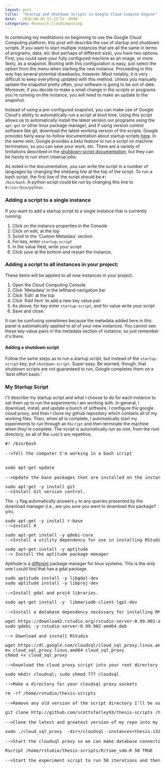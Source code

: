 ```yaml
---
layout: post
title:  "Startup and Shutdown Scripts in Google Cloud Compute Engine"
date:   2016-06-05 11:22:52 -0500
categories: Research CloudComputing
---
```


In continuing my meditations on beginning to use the Google Cloud Computing platform, this post will describe the use of startup and shutdown scripts. If you want to start multiple instances that are all the same in terms of programs, data, etc (but perhaps of different size), you have two options. First, you could save your fully configured machine as an image, or more likely, as a snapshot.  Booting with this configuration is easy, just select the option from the menu when starting the new instance. Proceeding in this way has several potential drawbacks, however.  Most notably, it is very difficult to keep everything updated with this method.  Unless you manually update the snapshot pretty often, your software is going to be out of date.  Moreover, if you decide to make a small change in the scripts or programs you're running on the instance, you will need to make an update to the snapshot.  

Instead of using a pre-configured snapshot, you can make use of Google Cloud's ability to automatically run a script at boot time.  Using this script allows us to automatically install the latest version our programs using the <code>apt-get</code> or other linux package manager, and if using version control software like git, download the latest working version of the scripts.  Google provides fairly easy-to-follow documentation about startup scripts [here](https://cloud.google.com/compute/docs/startupscript).  In the same vein, Google provides a beta feature to run a script on machine termination, so you can save your work, etc.  There are a variety of limitations described in the [shutdown-script documentation](https://cloud.google.com/compute/docs/shutdownscript), but they can be handy to run short cleanup jobs.

As noted in the documentation, you can write the script in a number of languages by changing the shebang line at the top of the script.  To run a bash script, the first line of the script should be <code>#! /bin/bash</code>.  A python script could be run by changing this line to <code>#!/usr/bin/python</code>.

### Adding a script to a single instance
If you want to add a startup script to a single instance that is currently running:

1.  Click on the instance properties in the Console
2.  Click on edit, at the top
3.  Scroll to the 'Custom Metadata' section
4.  For key, enter <code>startup-script</code>
5.  In the value field, write your script
6.  Click save at the bottom and restart the instance.

### Adding a script to all instances in your project:
These items will be applied to all *new* instances in your project.  

1.  Open the Cloud Computing Console
2.  Click 'Metadata' in the lefthand navigation bar
3.  Click 'Edit' at the top
4.  Click 'Add item' to add a new key value pair
5.  As above, for key enter <code>startup-script</code>, and for value write your script
6.  Save and close.

It can be confusing sometimes because the metadata added here in this panel is automatically applied to all of your new instances.  You cannot see these key-value pairs in the metadata section of instance, so just remember it's there.  

#### Adding a shutdown script
Follow the same steps as to run a startup script, but instead of the <code>startup-script</code> key, put <code>shutdown-script</code>.  Super easy.  Be warned, though, that shutdown scripts are not guaranteed to run, Google completes them on a 'best effort basis.'

### My Startup Script
I'll describe my startup script and what I choose to do for each instance to set them up to run the experiments I am working with.  In general, I download, install, and update a bunch of software, I configure the google cloud proxy, and then I clone my github repository which contains all of my working files.  Then, when all is complete, I automatically start my experiments to run through an <code>Rscript</code> and then terminate the machine when they're complete.  The script is automatically run as root, from the root directory, so all of the <code>sudo</code>'s are repetitive.

<pre>#! /bin/bash

-->Tell the computer I'm working in a bash script

</pre>

<pre>sudo apt-get update

-->Update the base packages that are installed on the instance
</pre>

<pre>sudo apt-get -y install git
-->Install Git version control.  
</pre>

The <code>-y</code> flag automatically answers <code>y</code> to any queries presented by the download manager (i.e., are you sure you want to download this package? y/n).


<pre>sudo apt-get -y install r-base
-->Install R
</pre>

<pre>sudo apt-get install -y gdebi-core
-->Install a utility dependency for use in installing RStudio
</pre>

<pre>sudo apt-get install -y aptitude
--> Install the aptitude package manager
</pre>

Aptitude is a [different](http://askubuntu.com/questions/1743/is-aptitude-still-considered-superior-to-apt-get) package manager for linux systems.  This is the only one I could find that has a gdal package.

<pre>sudo aptitude install -y libgdal-dev
sudo aptitude install -y libproj-dev

-->Install gdal and proj4 libraries.
</pre>


<pre>sudo apt-get install -y  libmariadb-client-lgpl-dev

-->Install a database dependency necessary for installing RMySQL
</pre>

<pre>
wget https://download2.rstudio.org/rstudio-server-0.99.902-amd64.deb
sudo gdebi -y rstudio-server-0.99.902-amd64.deb

--> Download and install RStudio
</pre>

<pre>
wget https://dl.google.com/cloudsql/cloud_sql_proxy.linux.amd64
mv cloud_sql_proxy.linux.amd64 cloud_sql_proxy
chmod +x cloud_sql_proxy

-->Download the cloud proxy script into your root directory and make it an executable.
</pre>

<pre>
sudo mkdir cloudsql; sudo chmod 777 cloudsql

-->Make a directory for your cloudsql proxy sockets
</pre>


<pre>
rm -rf /home/rstudio/thesis-scripts

-->Remove any old version of the script directory I'll be using.
</pre>


<pre>git clone http://github.com/scottsfarley93/thesis-scripts /home/rstudio/thesis-scripts

-->Clone the latest and greatest version of my repo into my instance.
</pre>

<pre>sudo ./cloud_sql_proxy  -dir=/cloudsql -instances=thesis-1329:us-central1:sdm-database-3 &

-->Start the cloudsql proxy so we can make database connections.
</pre>

<pre>Rscript /home/rstudio/thesis-scripts/R/time_sdm.R 50 TRUE

-->Start the experiment script to run 50 iterations and then shutdown the machine.
</pre>
